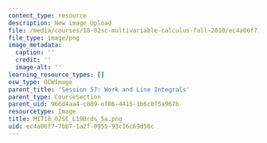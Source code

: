 ```yaml
---
content_type: resource
description: New image Upload
file: /media/courses/18-02sc-multivariable-calculus-fall-2010/ec4a06f77bb71a2f095593c16c69d50c_MIT18_02SC_L19Brds_5a.png
file_type: image/png
image_metadata:
  caption: ''
  credit: ''
  image-alt: ''
learning_resource_types: []
ocw_type: OCWImage
parent_title: 'Session 57: Work and Line Integrals'
parent_type: CourseSection
parent_uid: 966d4aa4-c089-ef86-4415-1b6c0f5a967b
resourcetype: Image
title: MIT18_02SC_L19Brds_5a.png
uid: ec4a06f7-7bb7-1a2f-0955-93c16c69d50c
---
```

